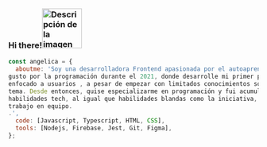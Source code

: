 ### Hi there!<img src="https://github.com/angy-Rin/angy-Rin/assets/72713821/fefc0439-67a6-4e35-86b3-a70e759835d0" width="80" alt="Descripción de la imagen">


```javascript
const angelica = {
  aboutme: 'Soy una desarrolladora Frontend apasionada por el autoaprendizaje. Descubri mi
gusto por la programación durante el 2021, donde desarrolle mi primer programa
enfocado a usuarios , a pesar de empezar con limitados conocimientos sobre el
tema. Desde entonces, quise especializarme en programación y fui acumulando
habilidades tech, al igual que habilidades blandas como la iniciativa, solución de problemas, y el
trabajo en equipo.
.',
  code: [Javascript, Typescript, HTML, CSS],
  tools: [Nodejs, Firebase, Jest, Git, Figma],
};
```
<!--
**angy-Rin/angy-Rin** is a ✨ _special_ ✨ repository because its `README.md` (this file) appears on your GitHub profile.

Here are some ideas to get you started:

- 🔭 I’m currently working on ...
- 🌱 I’m currently learning ...
- 👯 I’m looking to collaborate on ...
- 🤔 I’m looking for help with ...
- 💬 Ask me about ...
- 📫 How to reach me: ...
- 😄 Pronouns: ...
- ⚡ Fun fact: ...
-->

